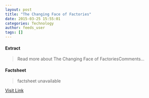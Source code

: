 ```yaml
---
layout: post
title: "The Changing Face of Factories"
date: 2015-03-25 15:55:01
categories: Technology
author: feeds_user
tags: []
---
```



#### Extract
>Read more about The Changing Face of FactoriesComments...

#### Factsheet
>factsheet unavailable

[Visit Link](http://www.pddnet.com/round-ups/2015/03/changing-face-factories)


